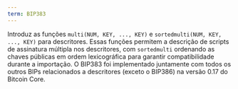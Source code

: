 ```yaml
---
term: BIP383
---
```


Introduz as funções `multi(NUM, KEY, ..., KEY)` e `sortedmulti(NUM, KEY, ..., KEY)` para descritores. Essas funções permitem a descrição de scripts de assinatura múltipla nos descritores, com `sortedmulti` ordenando as chaves públicas em ordem lexicográfica para garantir compatibilidade durante a importação. O BIP383 foi implementado juntamente com todos os outros BIPs relacionados a descritores (exceto o BIP386) na versão 0.17 do Bitcoin Core.